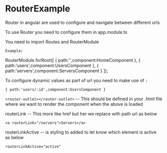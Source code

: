 # RouterExample

Router in angular are used to configure and navigate between different urls

To use Router you need to configure them in app.module.ts 

You need to import Routes and RouterModule

`Example:`

RouterModule.forRoot([
  { path:'',component:HomeComponent },
  { path:'users',component:UsersComponent },
  { path:'servers',component:ServersComponent }
]);

To configure dynamic values as part of url you need to make use of `:`

`{ path:'users/:id',component:UsersComponent }`

`<router-outlet></router-outlet>` -- This should be defined in your .html file where we want to render the component when the above is loaded

routerLink -- This more like href but her we replace with path url as below

`<a routerLink="/servers">Servers</a>`

routerLinkActive -- is styling to added to let know which element is active as below

`routerLinkActive="active"` 
